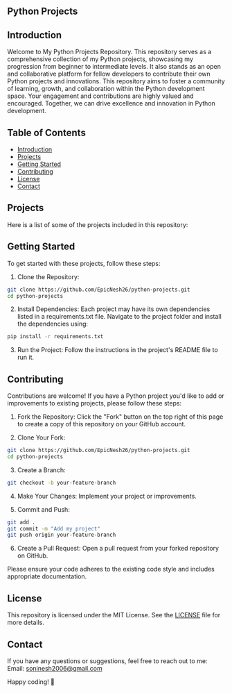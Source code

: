 ## Python Projects

## Introduction
Welcome to My Python Projects Repository. This repository serves as a comprehensive collection of my Python projects, showcasing my progression from beginner to intermediate levels. It also stands as an open and collaborative platform for fellow developers to contribute their own Python projects and innovations. This repository aims to foster a community of learning, growth, and collaboration within the Python development space. Your engagement and contributions are highly valued and encouraged. Together, we can drive excellence and innovation in Python development.

## Table of Contents
- [Introduction](#introduction)
- [Projects](#projects)
- [Getting Started](#getting-started)
- [Contributing](#contributing)
- [License](#license)
- [Contact](#contact)

## Projects
Here is a list of some of the projects included in this repository:

## Getting Started
To get started with these projects, follow these steps:

1. Clone the Repository:
```sh
git clone https://github.com/EpicNesh26/python-projects.git
cd python-projects
```

2. Install Dependencies:
Each project may have its own dependencies listed in a requirements.txt file. Navigate to the project folder and install the dependencies using:
``` sh
pip install -r requirements.txt
```

3. Run the Project:
Follow the instructions in the project's README file to run it.

## Contributing
Contributions are welcome! If you have a Python project you'd like to add or improvements to existing projects, please follow these steps:

1. Fork the Repository:
Click the "Fork" button on the top right of this page to create a copy of this repository on your GitHub account.

2. Clone Your Fork:
```sh
git clone https://github.com/EpicNesh26/python-projects.git
cd python-projects
```

3. Create a Branch:
```sh
git checkout -b your-feature-branch
```

4. Make Your Changes:
Implement your project or improvements.

5. Commit and Push:
```sh
git add .
git commit -m "Add my project"
git push origin your-feature-branch
```

6. Create a Pull Request:
Open a pull request from your forked repository on GitHub.

Please ensure your code adheres to the existing code style and includes appropriate documentation.

## License
This repository is licensed under the MIT License. See the [LICENSE](#license) file for more details.

## Contact
If you have any questions or suggestions, feel free to reach out to me:
Email: soninesh2006@gmail.com

Happy coding! 🚀

